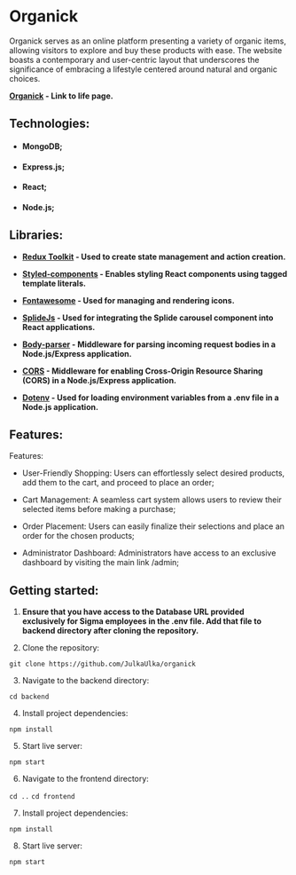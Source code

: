 # Organick

Organick serves as an online platform presenting a variety of organic items, allowing visitors to explore and buy these products with ease. The website boasts a contemporary and user-centric layout that underscores the significance of embracing a lifestyle centered around natural and organic choices.

**[Organick](http://18.197.177.66/) - Link to life page.**

## Technologies:

- #### MongoDB;
- #### Express.js;
- #### React;
- #### Node.js;

## Libraries:

- **[Redux Toolkit]() - Used to create state management and action creation.**
- **[Styled-components]() - Enables styling React components using tagged template literals.**
- **[Fontawesome]() - Used for managing and rendering icons.**
- **[SplideJs]() - Used for integrating the Splide carousel component into React applications.**

- **[Body-parser]() - Middleware for parsing incoming request bodies in a Node.js/Express application.**
- **[CORS]() - Middleware for enabling Cross-Origin Resource Sharing (CORS) in a Node.js/Express application.**
- **[Dotenv]() - Used for loading environment variables from a .env file in a Node.js application.**

## Features:

Features:

- User-Friendly Shopping: Users can effortlessly select desired products, add them to the cart, and proceed to place an order;

- Cart Management: A seamless cart system allows users to review their selected items before making a purchase;

- Order Placement: Users can easily finalize their selections and place an order for the chosen products;

- Administrator Dashboard: Administrators have access to an exclusive dashboard by visiting the main link /admin;

## Getting started:

1. **Ensure that you have access to the Database URL provided exclusively for Sigma employees in the .env file. Add that file to backend directory after cloning the repository.**

2. Clone the repository:

`git clone https://github.com/JulkaUlka/organick`

3. Navigate to the backend directory:

`cd backend`

4. Install project dependencies:

`npm install`

5. Start live server:

`npm start`

6. Navigate to the frontend directory:

`cd ..`
`cd frontend`

7. Install project dependencies:

`npm install`

8. Start live server:

`npm start`
